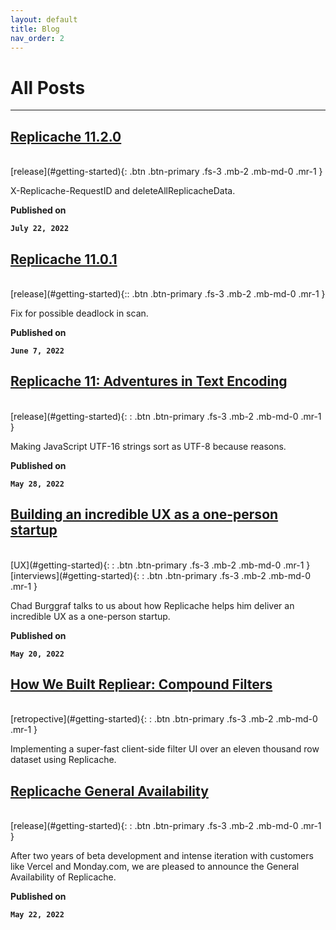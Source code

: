 ```yaml
---
layout: default
title: Blog
nav_order: 2
---
```


# **All Posts**
<hr>

## [Replicache 11.2.0](../replicache-11-2-0)
<br>
[release](#getting-started){: .btn .btn-primary .fs-3 .mb-2 .mb-md-0 .mr-1 }

X-Replicache-RequestID and deleteAllReplicacheData.

**Published on**

**`July 22, 2022`**

## [Replicache 11.0.1](../replicache-11-0-1)
<br>
[release](#getting-started){:: .btn .btn-primary .fs-3 .mb-2 .mb-md-0 .mr-1 }


Fix for possible deadlock in scan.

**Published on**

**`June 7, 2022`**

## [Replicache 11: Adventures in Text Encoding](../replicache-11-adventures-in-text-encoding)
<br>
[release](#getting-started){: : .btn .btn-primary .fs-3 .mb-2 .mb-md-0 .mr-1  }

Making JavaScript UTF-16 strings sort as UTF-8 because reasons.

**Published on**

**`May 28, 2022`**

## [Building an incredible UX as a one-person startup](https://blog.replicache.dev/blog/incredible-ux-one-person-startup)
<br>
[UX](#getting-started){: : .btn .btn-primary .fs-3 .mb-2 .mb-md-0 .mr-1  }
[interviews](#getting-started){: : .btn .btn-primary .fs-3 .mb-2 .mb-md-0 .mr-1  }

Chad Burggraf talks to us about how Replicache helps him deliver an incredible UX as a one-person startup.

**Published on**

**`May 20, 2022`**

## [How We Built Repliear: Compound Filters](https://blog.replicache.dev/blog/how-we-built-repliear-compound-filters)
<br>
[retropective](#getting-started){: : .btn .btn-primary .fs-3 .mb-2 .mb-md-0 .mr-1  }

Implementing a super-fast client-side filter UI over an eleven thousand row dataset using Replicache.

## [Replicache General Availability](https://blog.replicache.dev/blog/replicache-general-availability)
<br>
[release](#getting-started){: : .btn .btn-primary .fs-3 .mb-2 .mb-md-0 .mr-1  }

After two years of beta development and intense iteration with customers like Vercel and Monday.com, we are pleased to announce the General Availability of Replicache.

**Published on**

**`May 22, 2022`**
